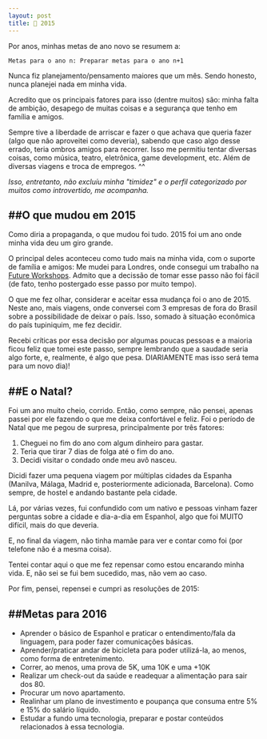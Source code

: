 ```yaml
---
layout: post
title: 🎄 2015
---
```


Por anos, minhas metas de ano novo se resumem a:

`
Metas para o ano n:
Preparar metas para o ano n+1
`

Nunca fiz planejamento/pensamento maiores que um mês. Sendo honesto, nunca planejei nada em minha vida. 

Acredito que os principais fatores para isso (dentre muitos) são: minha falta de ambição, desapego de muitas coisas e a segurança que tenho em família e amigos.

Sempre tive a liberdade de arriscar e fazer o que achava que queria fazer (algo que não aproveitei como deveria), sabendo que caso algo desse errado, teria ombros amigos para recorrer. Isso me permitiu tentar diversas coisas, como música, teatro, eletrônica, game development, etc. Além de diversas viagens e troca de empregos. ^^

*Isso, entretanto, não excluíu minha "timidez" e o perfil categorizado por muitos como introvertido, me acompanha.*

##O que mudou em 2015
---

Como diria a propaganda, o que mudou foi tudo. 2015 foi um ano onde minha vida deu um giro grande.

O principal deles aconteceu como tudo mais na minha vida, com o suporte de família e amigos: Me mudei para Londres, onde consegui um trabalho na [Future Workshops](http://futureworkshops.com/). Admito que a decissão de tomar esse passo não foi fácil (de fato, tenho postergado esse passo por muito tempo). 

O que me fez olhar, considerar e aceitar essa mudança foi o ano de 2015. Neste ano, mais viagens, onde conversei com 3 empresas de fora do Brasil sobre a possibilidade de deixar o país. Isso, somado à situação econômica do país tupiniquim, me fez decidir.

Recebi críticas por essa decisão por algumas poucas pessoas e a maioria ficou feliz que tomei este passo, sempre lembrando que a saudade seria algo forte, e, realmente, é algo que pesa. DIARIAMENTE mas isso será tema para um novo dia)!

##E o Natal?
---

Foi um ano muito cheio, corrido. Então, como sempre, não pensei, apenas passei por ele fazendo o que me deixa confortável e feliz. Foi o período de Natal que me pegou de surpresa, principalmente por três fatores:

1. Cheguei no fim do ano com algum dinheiro para gastar.
2. Teria que tirar 7 dias de folga até o fim do ano.
3. Decidi visitar o condado onde meu avô nasceu.

Dicidi fazer uma pequena viagem por múltiplas cidades da Espanha (Manilva, Málaga, Madrid e, posteriormente adicionada, Barcelona). Como sempre, de hostel e andando bastante pela cidade.

Lá, por várias vezes, fui confundido com um nativo e pessoas vinham fazer perguntas sobre a cidade e dia-a-dia em Espanhol, algo que foi MUITO difícil, mais do que deveria.

E, no final da viagem, não tinha mamãe para ver e contar como foi (por telefone não é a mesma coisa).

Tentei contar aqui o que me fez repensar como estou encarando minha vida. E, não sei se fui bem sucedido, mas, não vem ao caso.

Por fim, pensei, repensei e cumpri as resoluções de 2015:

##Metas para 2016
---

* Aprender o básico de Espanhol e praticar o entendimento/fala da linguagem, para poder fazer comunicações básicas.
* Aprender/praticar andar de bicicleta para poder utilizá-la, ao menos, como forma de entretenimento.
* Correr, ao menos, uma prova de 5K, uma 10K e uma +10K
* Realizar um check-out da saúde e readequar a alimentação para sair dos 80.
* Procurar um novo apartamento.
* Realinhar um plano de investimento e poupança que consuma entre 5% e 15% do salário líquido.
* Estudar a fundo uma tecnologia, preparar e postar conteúdos relacionados à essa tecnologia.